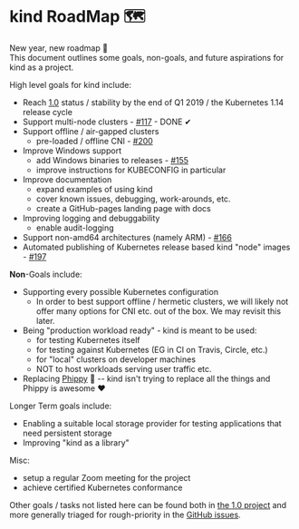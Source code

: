 # kind RoadMap 🗺️

New year, new roadmap 🎉  
This document outlines some goals, non-goals, and future aspirations for kind
as a project.

High level goals for kind include:

- Reach [1.0] status / 
stability by the end of Q1 2019 / the Kubernetes 1.14 release cycle
- Support multi-node clusters - [#117] - DONE ✔
- Support offline / air-gapped clusters
  - pre-loaded / offline CNI - [#200]
- Improve Windows support
  - add Windows binaries to releases - [#155]
  - improve instructions for KUBECONFIG in particular
- Improve documentation
  - expand examples of using kind
  - cover known issues, debugging, work-arounds, etc.
  - create a GitHub-pages landing page with docs
- Improving logging and debuggability
  - enable audit-logging
- Support non-amd64 architectures (namely ARM) - [#166]
- Automated publishing of Kubernetes release based kind "node" images - [#197]

**Non**-Goals include:

- Supporting every possible Kubernetes configuration
  - In order to best support offline / hermetic clusters, we will likely not
  offer many options for CNI etc. out of the box. We may revisit this later.
- Being "production workload ready" - kind is meant to be used:
  - for testing Kubernetes itself
  - for testing against Kubernetes (EG in CI on Travis, Circle, etc.)
  - for "local" clusters on developer machines
  - NOT to host workloads serving user traffic etc.
- Replacing [Phippy] 🦒 -- kind isn't trying to replace all the things
and Phippy is awesome ❤️

Longer Term goals include:
- Enabling a suitable local storage provider for testing applications that need
persistent storage
- Improving "kind as a library"

Misc:
 - setup a regular Zoom meeting for the project
 - achieve certified Kubernetes conformance

Other goals / tasks not listed here can be found both in [the 1.0 project] and 
more generally triaged for rough-priority in the [GitHub issues].

[1.0]: https://github.com/kubernetes-sigs/kind/projects/1
[the 1.0 project]: https://github.com/kubernetes-sigs/kind/projects/1
[GitHub issues]: https://github.com/kubernetes-sigs/kind/issues
[#117]: https://github.com/kubernetes-sigs/kind/issues/117
[#166]: https://github.com/kubernetes-sigs/kind/issues/166
[#155]: https://github.com/kubernetes-sigs/kind/issues/155
[#197]: https://github.com/kubernetes-sigs/kind/issues/197
[#200]: https://github.com/kubernetes-sigs/kind/issues/200

[Phippy]: https://phippy.io/
